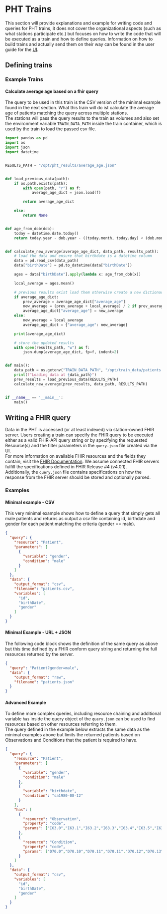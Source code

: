 # PHT Trains
This section will provide explanations and example for writing code and queries for PHT trains, it does not
cover the organizational aspects (such as what stations participate etc.) but focuses on how to write the code that
will be executed as a train and how to define queries.
Information on how to build trains and actually send them on their way can be found in the user guide for the
[UI](user_interface.md).


## Defining trains

### Example Trains

#### Calculate average age based on a fhir query
The query to be used in this train is the CSV version of the minimal example found in the next section.
What this train will do ist calculate the average age of patients matching the query across multiple stations.  
The stations will pass the query results to the train as volumes and also set the environment variable `TRAIN_DATA_PATH`
inside the train container, which is used by the train to load the passed csv file.


```python
import pandas as pd
import os
import json
import datetime


RESULTS_PATH = "/opt/pht_results/average_age.json"


def load_previous_data(path):
    if os.path.exists(path):
        with open(path, "r") as f:
            average_age_dict = json.load(f)

        return average_age_dict

    else:
        return None


def age_from_dob(dob):
    today = datetime.date.today()
    return today.year - dob.year - ((today.month, today.day) < (dob.month, dob.day))


def calculate_new_average(average_age_dict, data_path, results_path):
    # load the data and ensure that birthdate is a datetime column
    data = pd.read_csv(data_path)
    data["birthDate"] = pd.to_datetime(data["birthDate"])

    ages = data["birthDate"].apply(lambda x: age_from_dob(x))

    local_average = ages.mean()

    # previous results exist load them otherwise create a new dictionary containing the results
    if average_age_dict:
        prev_average = average_age_dict["average_age"]
        new_average = (prev_average + local_average) / 2 if prev_average else local_average
        average_age_dict["average_age"] = new_average
    else:
        new_average = local_average
        average_age_dict = {"average_age": new_average}

    print(average_age_dict)

    # store the updated results
    with open(results_path, "w") as f:
        json.dump(average_age_dict, fp=f, indent=2)


def main():
    data_path = os.getenv("TRAIN_DATA_PATH", "/opt/train_data/patients.csv")
    print(f"Loading data at {data_path}")
    prev_results = load_previous_data(RESULTS_PATH)
    calculate_new_average(prev_results, data_path, RESULTS_PATH)


if __name__ == '__main__':
    main()

```


## Writing a FHIR query
Data in the PHT is accessed (or at least indexed) via station-owned FHIR server. Users creating a train can specify the
FHIR query to be executed either as a valid FHIR-API query string or by specifying the requested Resource(s) and the
filter parameters in the `query.json` file created via the UI.  
For more information on available FHIR resources and the fields they contain, visit the
[FHIR Documentation](https://www.hl7.org/fhir/resourcelist.html). We assume connected FHIR servers fulfill the specifications
defined in FHIR Release #4 (v4.0.1).  
Additionally, the `query.json` file contains specifications on how the response from the FHIR server should be
stored and optionally parsed.

### Examples

#### Minimal example - CSV
This very minimal example shows how to define a query that simply gets all male patients and returns as output a csv file
containing id, birthdate and gender for each patient matching the criteria (gender == male).
```json
{
  "query": {
    "resource": "Patient",
    "parameters": [
      {
        "variable": "gender",
        "condition": "male"
      }
    ]
  },
  "data": {
    "output_format": "csv",
    "filename": "patients.csv",
    "variables": [
      "id",
      "birthDate",
      "gender"
    ]
  }
}
```

#### Minimal Example - URL + JSON
The following code block shows the definition of the same query as above but this time defined by a FHIR conform query 
string and returning the full resources returned by the server. 

```json
{
  "query": "Patient?gender=male",
  "data": {
    "output_format": "raw",
    "filename": "patients.json"
  }
}
```


#### Advanced Example
To define more complex queries, including resource chaining and additional variable `has` inside the query object
of the `query.json` can be used to find resources based on other resources referring to them.  
The query defined in the 
example below extracts the same data as the minimal examples above but limits the returned patients based on 
Observations and Conditions that the patient is required to have.

```json
{
  "query": {
    "resource": "Patient",
    "parameters": [
      {
        "variable": "gender",
        "condition": "male"
      },
      {
        "variable": "birthdate",
        "condition": "sa1980-08-12"
      }
    ],
    "has": [
      {
        "resource": "Observation",
        "property": "code",
        "params": ["I63.0","I63.1","I63.2","I63.3","I63.4","I63.5","I63.6","I63.7","I63.8","I63.9"]
      },
      {
        "resource": "Condition",
        "property": "code",
        "params": ["D70.0","D70.10","D70.11","D70.11","D70.12","D70.13","D70.14","D70.18","D70.19","D70.3","D70.5","D70.6","D70.7"]
      }
    ]
  },
  "data": {
    "output_format": "csv",
    "variables": [
      "id",
      "birthDate",
      "gender"
    ]
  }
}
```





